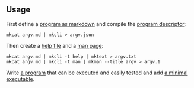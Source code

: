 ## Usage

First define a [program as markdown](/doc/example/argv.md) and compile the [program descriptor](/doc/example/argv.json):

```shell
mkcat argv.md | mkcli > argv.json
```

Then create a [help file](/doc/example/argv.txt) and a [man page](/doc/example/argv.1):

```shell
mkcat argv.md | mkcli -t help | mktext > argv.txt
mkcat argv.md | mkcli -t man | mkman --title argv > argv.1
```

Write [a program](/doc/example/argv.js) that can be executed and easily tested and add [a minimal executable](/doc/example/argv).
